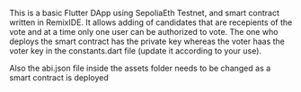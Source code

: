 This is a basic Flutter DApp using SepoliaEth Testnet, and smart contract written in RemixIDE. It allows adding of candidates that are recepients of the vote and at a time only one user can be authorized to vote. The one who deploys the smart contract has the private key whereas the voter haas the voter key in the constants.dart file (update it according to your use).

Also the abi.json file inside the assets folder needs to be changed as a smart contract is deployed
